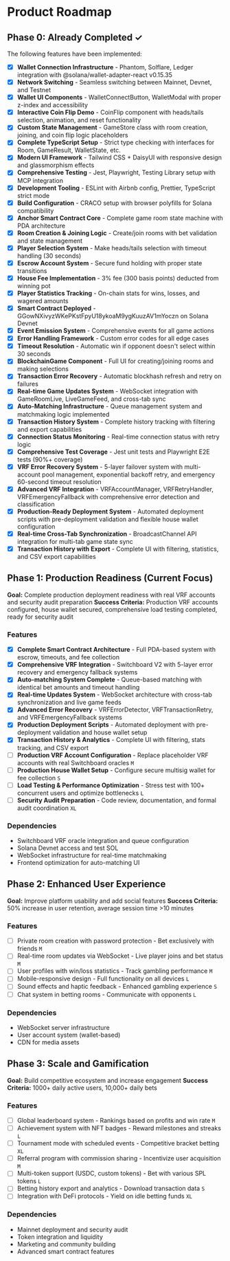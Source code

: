# Product Roadmap

## Phase 0: Already Completed ✓

The following features have been implemented:

- [x] **Wallet Connection Infrastructure** - Phantom, Solflare, Ledger integration with @solana/wallet-adapter-react v0.15.35
- [x] **Network Switching** - Seamless switching between Mainnet, Devnet, and Testnet
- [x] **Wallet UI Components** - WalletConnectButton, WalletModal with proper z-index and accessibility
- [x] **Interactive Coin Flip Demo** - CoinFlip component with heads/tails selection, animation, and reset functionality
- [x] **Custom State Management** - GameStore class with room creation, joining, and coin flip logic placeholders
- [x] **Complete TypeScript Setup** - Strict type checking with interfaces for Room, GameResult, WalletState, etc.
- [x] **Modern UI Framework** - Tailwind CSS + DaisyUI with responsive design and glassmorphism effects
- [x] **Comprehensive Testing** - Jest, Playwright, Testing Library setup with MCP integration
- [x] **Development Tooling** - ESLint with Airbnb config, Prettier, TypeScript strict mode
- [x] **Build Configuration** - CRACO setup with browser polyfills for Solana compatibility
- [x] **Anchor Smart Contract Core** - Complete game room state machine with PDA architecture
- [x] **Room Creation & Joining Logic** - Create/join rooms with bet validation and state management
- [x] **Player Selection System** - Make heads/tails selection with timeout handling (30 seconds)
- [x] **Escrow Account System** - Secure fund holding with proper state transitions
- [x] **House Fee Implementation** - 3% fee (300 basis points) deducted from winning pot
- [x] **Player Statistics Tracking** - On-chain stats for wins, losses, and wagered amounts
- [x] **Smart Contract Deployed** - GGowNXivyzWKePKstFpyU18ykoaM9ygKuuzAV1mYoczn on Solana Devnet
- [x] **Event Emission System** - Comprehensive events for all game actions
- [x] **Error Handling Framework** - Custom error codes for all edge cases
- [x] **Timeout Resolution** - Automatic win if opponent doesn't select within 30 seconds
- [x] **BlockchainGame Component** - Full UI for creating/joining rooms and making selections
- [x] **Transaction Error Recovery** - Automatic blockhash refresh and retry on failures
- [x] **Real-time Game Updates System** - WebSocket integration with GameRoomLive, LiveGameFeed, and cross-tab sync
- [x] **Auto-Matching Infrastructure** - Queue management system and matchmaking logic implemented
- [x] **Transaction History System** - Complete history tracking with filtering and export capabilities
- [x] **Connection Status Monitoring** - Real-time connection status with retry logic
- [x] **Comprehensive Test Coverage** - Jest unit tests and Playwright E2E tests (90%+ coverage)
- [x] **VRF Error Recovery System** - 5-layer failover system with multi-account pool management, exponential backoff retry, and emergency 60-second timeout resolution
- [x] **Advanced VRF Integration** - VRFAccountManager, VRFRetryHandler, VRFEmergencyFallback with comprehensive error detection and classification
- [x] **Production-Ready Deployment System** - Automated deployment scripts with pre-deployment validation and flexible house wallet configuration
- [x] **Real-time Cross-Tab Synchronization** - BroadcastChannel API integration for multi-tab game state sync
- [x] **Transaction History with Export** - Complete UI with filtering, statistics, and CSV export capabilities

## Phase 1: Production Readiness (Current Focus)

**Goal:** Complete production deployment readiness with real VRF accounts and security audit preparation
**Success Criteria:** Production VRF accounts configured, house wallet secured, comprehensive load testing completed, ready for security audit

### Features

- [x] **Complete Smart Contract Architecture** - Full PDA-based system with escrow, timeouts, and fee collection
- [x] **Comprehensive VRF Integration** - Switchboard V2 with 5-layer error recovery and emergency fallback systems
- [x] **Auto-matching System Complete** - Queue-based matching with identical bet amounts and timeout handling
- [x] **Real-time Updates System** - WebSocket architecture with cross-tab synchronization and live game feeds
- [x] **Advanced Error Recovery** - VRFErrorDetector, VRFTransactionRetry, and VRFEmergencyFallback systems
- [x] **Production Deployment Scripts** - Automated deployment with pre-deployment validation and house wallet setup
- [x] **Transaction History & Analytics** - Complete UI with filtering, stats tracking, and CSV export
- [ ] **Production VRF Account Configuration** - Replace placeholder VRF accounts with real Switchboard oracles `M`
- [ ] **Production House Wallet Setup** - Configure secure multisig wallet for fee collection `S`
- [ ] **Load Testing & Performance Optimization** - Stress test with 100+ concurrent users and optimize bottlenecks `L`
- [ ] **Security Audit Preparation** - Code review, documentation, and formal audit coordination `XL`

### Dependencies

- Switchboard VRF oracle integration and queue configuration
- Solana Devnet access and test SOL
- WebSocket infrastructure for real-time matchmaking
- Frontend optimization for auto-matching UI

## Phase 2: Enhanced User Experience

**Goal:** Improve platform usability and add social features
**Success Criteria:** 50% increase in user retention, average session time >10 minutes

### Features

- [ ] Private room creation with password protection - Bet exclusively with friends `M`
- [ ] Real-time room updates via WebSocket - Live player joins and bet status `M`
- [ ] User profiles with win/loss statistics - Track gambling performance `M`
- [ ] Mobile-responsive design - Full functionality on all devices `L`
- [ ] Sound effects and haptic feedback - Enhanced gambling experience `S`
- [ ] Chat system in betting rooms - Communicate with opponents `L`

### Dependencies

- WebSocket server infrastructure
- User account system (wallet-based)
- CDN for media assets

## Phase 3: Scale and Gamification

**Goal:** Build competitive ecosystem and increase engagement
**Success Criteria:** 1000+ daily active users, 10,000+ daily bets

### Features

- [ ] Global leaderboard system - Rankings based on profits and win rate `M`
- [ ] Achievement system with NFT badges - Reward milestones and streaks `L`
- [ ] Tournament mode with scheduled events - Competitive bracket betting `XL`
- [ ] Referral program with commission sharing - Incentivize user acquisition `M`
- [ ] Multi-token support (USDC, custom tokens) - Bet with various SPL tokens `L`
- [ ] Betting history export and analytics - Download transaction data `S`
- [ ] Integration with DeFi protocols - Yield on idle betting funds `XL`

### Dependencies

- Mainnet deployment and security audit
- Token integration and liquidity
- Marketing and community building
- Advanced smart contract features